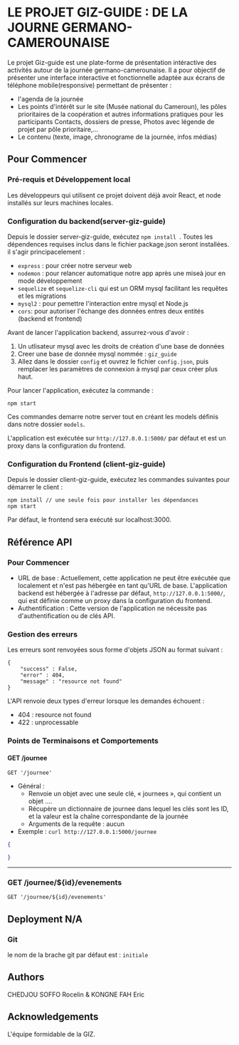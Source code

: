 # LE PROJET GIZ-GUIDE : DE LA JOURNE GERMANO-CAMEROUNAISE

Le projet Giz-guide est une plate-forme de présentation intéractive des activités autour de la journée germano-camerounaise. Il a pour objectif de présenter une interface interactive et fonctionnelle adaptée aux écrans de téléphone mobile(responsive) permettant de présenter :
- l'agenda de la journée
- Les points d'intérêt sur le site (Musée national du Cameroun), les pôles prioritaires de la coopération et autres informations pratiques pour les participants  Contacts, dossiers de presse, Photos avec légende de projet par pôle prioritaire,...
- Le contenu (texte, image, chronograme de la journée, infos médias)

## Pour Commencer

### Pré-requis et Développement local
Les développeurs qui utilisent ce projet doivent déjà avoir React, et node installés sur leurs machines locales.

### Configuration du backend(server-giz-guide)

Depuis le dossier server-giz-guide, exécutez `npm install `. Toutes les dépendences requises inclus dans le fichier package.json seront installées. il s'agir principacelement : 
- `express` : pour créer notre serveur web
- `nodemon` : pour relancer automatique notre app après une miseà jour en mode développement
- `sequelize` et `sequelize-cli` qui est un ORM mysql facilitant les requêtes et les migrations
- `mysql2` : pour pemettre l'interaction entre mysql et Node.js
- `cors`: pour autoriser l'échange des données entres deux entités (backend et frontend)

Avant de lancer l'application backend, assurrez-vous d'avoir :
1. Un utlisateur mysql avec les droits de création d'une base de données
2. Creer une base de donnée mysql nommée : `giz_guide`
3. Allez dans le dossier `config` et ouvrez le fichier `config.json`, puis remplacer les paramètres de connexion à mysql par ceux créer plus haut.

Pour lancer l'application, exécutez la commande : 
```
npm start
```

Ces commandes demarre notre server tout en créant les models définis dans notre dossier `models`.

L'application est exécutée sur `http://127.0.0.1:5000/` par défaut et est un proxy dans la configuration du frontend. 

### Configuration du Frontend (client-giz-guide)

Depuis le dossier client-giz-guide, exécutez les commandes suivantes pour démarrer le client : 
```
npm install // une seule fois pour installer les dépendances
npm start 
```

Par défaut, le frontend sera exécuté sur localhost:3000.


## Référence API

### Pour Commencer
- URL de base : Actuellement, cette application ne peut être exécutée que localement et n'est pas hébergée en tant qu'URL de base. L'application backend est hébergée à l'adresse par défaut, `http://127.0.0.1:5000/`, qui est définie comme un proxy dans la configuration du frontend. 
- Authentification : Cette version de l'application ne nécessite pas d'authentification ou de clés API. 

### Gestion des erreurs
Les erreurs sont renvoyées sous forme d'objets JSON au format suivant :
```
{
    "success" : False, 
    "error" : 404,
    "message" : "resource not found"
}
```
L'API renvoie deux types d'erreur lorsque les demandes échouent :
- 404 : resource not found
- 422 : unprocessable

### Points de Terminaisons  et Comportements

#### GET /journee

`GET '/journee'`

- Général :
    - Renvoie un objet avec une seule clé, « journees », qui contient un objet ....
    - Récupère un dictionnaire de journee dans lequel les clés sont les ID, et la valeur est la chaîne correspondante de la journée
    - Arguments de la requête : aucun
- Exemple : `curl http://127.0.0.1:5000/journee`

```json 
{

}
```

---
### GET /journee/${id}/evenements

`GET '/journee/${id}/evenements'`


## Deployment N/A
### Git
le nom de la brache git par défaut est : `initiale`

## Authors
CHEDJOU SOFFO Rocelin & KONGNE FAH Eric

## Acknowledgements 
L'équipe formidable de la GIZ.